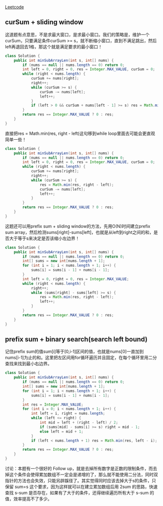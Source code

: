 [Leetcode](https://leetcode.com/problems/minimum-size-subarray-sum/)

## curSum + sliding window

这道题有点意思，不是求最大窗口，是求最小窗口。我们的策略是，维护一个curSum，只要满足条件curSum >= s，就不断缩小窗口，直到不满足跳出，然后left再退回去1格，那这个就是满足要求的最小窗口！

```java
class Solution {
    public int minSubArrayLen(int s, int[] nums) {
        if (nums == null || nums.length == 0) return 0;
        int left = 0, right = 0, res = Integer.MAX_VALUE, curSum = 0;
        while (right < nums.length) {
            curSum += nums[right];
            right++;
            while (curSum >= s) {
                curSum -= nums[left];
                left++;
            }
            if (left > 0 && curSum + nums[left - 1] >= s) res = Math.min(res, right - left + 1);
        }
        return res == Integer.MAX_VALUE ? 0 : res;
    }
}
```

直接把res = Math.min(res, right - left)这句移到while loop里面去可能会更直观简单一些！

```java
class Solution {
    public int minSubArrayLen(int s, int[] nums) {
        if (nums == null || nums.length == 0) return 0;
        int left = 0, right = 0, res = Integer.MAX_VALUE, curSum = 0;
        while (right < nums.length) {
            curSum += nums[right];
            right++;
            while (curSum >= s) {
                res = Math.min(res, right - left);
                curSum -= nums[left];
                left++;
            }
        }
        return res == Integer.MAX_VALUE ? 0 : res;
    }
}
```
这题还可以用prefix sum + sliding window的方法，先用O(N)时间建立prefix sum array，然后检测sums[right]-sums[left]，也就是从left到right之间的和，是否大于等于s来决定是否该缩小左边界！

```java
class Solution {
    public int minSubArrayLen(int s, int[] nums) {
        if (nums == null || nums.length == 0) return 0;
        int[] sums = new int[nums.length + 1];
        for (int i = 1; i < nums.length + 1; i++) {
            sums[i] = sums[i - 1] + nums[i - 1];
        }
        int left = 0, right = 0, res = Integer.MAX_VALUE;
        while (right < nums.length) {
            right++;
            while (sums[right] - sums[left] >= s) {
                res = Math.min(res, right - left);
                left++;
            }
        }
        return res == Integer.MAX_VALUE ? 0 : res;
    }
}
```

## prefix sum + binary search(search left bound)

记住prefix sum的值sum[i]等于[0,i-1]区间的值，也就是nums[0]一直加到nums[i-1]为止的和。这里把左区间用for循环遍历并且固定，在每个循环里用二分查找来找到最小右边界。

```java
class Solution {
    public int minSubArrayLen(int s, int[] nums) {
        if (nums == null || nums.length == 0) return 0;
        int[] sums = new int[nums.length + 1];
        for (int i = 1; i < nums.length + 1; i++) {
            sums[i] = sums[i - 1] + nums[i - 1];
        }
        int res = Integer.MAX_VALUE;
        for (int i = 0; i < nums.length + 1; i++) {
            int left = i, right = nums.length;
            while (left <= right) {
                int mid = left + (right - left) / 2;
                if (sums[mid] - sums[i] >= s) right = mid - 1;
                else left = mid + 1;
            }
            if (left < nums.length + 1) res = Math.min(res, left - i);
        }
        return res == Integer.MAX_VALUE ? 0 : res;
    }
}
```

讨论：本题有一个很好的 Follow up，就是去掉所有数字是正数的限制条件，而去掉这个条件会使得累加数组不一定会是递增的了，那么就不能使用二分法，同时双指针的方法也会失效，只能另辟蹊径了。其实觉得同时应该去掉大于s的条件，只保留 sum=s 这个要求，因为这样就可以在建立累加数组后用 2sum 的思路，快速查找 s-sum 是否存在，如果有了大于的条件，还得继续遍历所有大于 s-sum 的值，效率提高不了多少。

